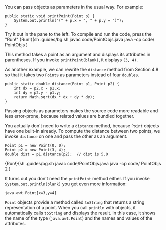You can pass objects as parameters in the usual way. For example:

```code
public static void printPoint(Point p) {
    System.out.println("(" + p.x + ", " + p.y + ")");
}
```
Try it out in the pane to the left. To compile and run the code, press the "Run!"
{Run!}(sh .guides/bg.sh javac code/PointObjs.java java -cp code/ PointObjs )


This method takes a point as an argument and displays its attributes in parentheses. If you invoke `printPoint(blank)`, it displays `(3, 4)`.

As another example, we can rewrite the `distance` method from Section 4.8 so that it takes two `Point`s as parameters instead of four `double`s.

```code
public static double distance(Point p1, Point p2) {
    int dx = p2.x - p1.x;
    int dy = p2.y - p1.y;
    return Math.sqrt(dx * dx + dy * dy);
}
```

Passing objects as parameters makes the source code more readable and less error-prone, because related values are bundled together.

You actually don't need to write a `distance` method, because `Point` objects have one built-in already. To compute the distance between two points, we invoke `distance` on one and pass the other as an argument.

```code
Point p1 = new Point(0, 0);
Point p2 = new Point(3, 4);
double dist = p1.distance(p2);  // dist is 5.0
```
{Run!}(sh .guides/bg.sh javac code/PointObjs.java java -cp code/ PointObjs 2 )


It turns out you don't need the `printPoint` method either. If you invoke `System.out.println(blank)` you get even more information:

```code
java.awt.Point[x=3,y=4]
```


`Point` objects provide a method called `toString` that returns a string representation of a point. When you call `println` with objects, it automatically calls `toString` and displays the result. In this case, it shows the name of the type (`java.awt.Point`) and the names and values of the attributes.